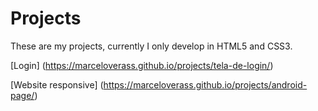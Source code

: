 # Projects
 
 These are my projects, currently I only develop in HTML5 and CSS3.

[Login] (https://marceloverass.github.io/projects/tela-de-login/)

[Website responsive] (https://marceloverass.github.io/projects/android-page/)